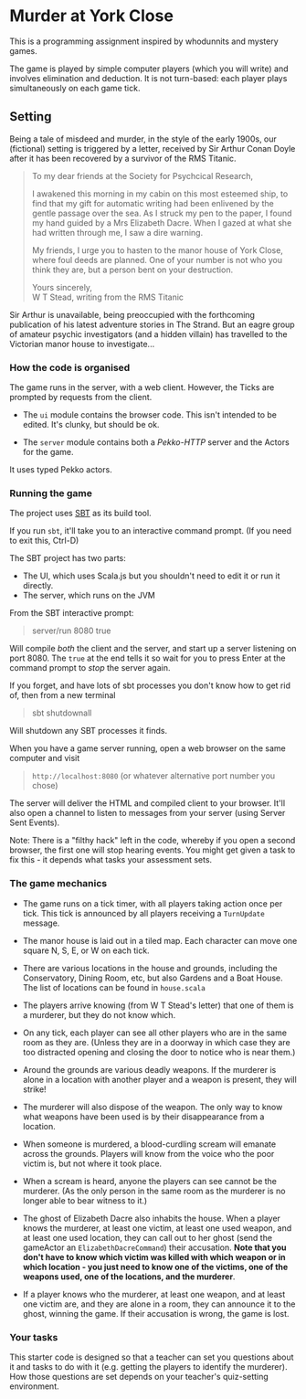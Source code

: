 # Murder at York Close

This is a programming assignment inspired by whodunnits and mystery games.

The game is played by simple computer players (which you will write) and involves elimination and deduction.
It is not turn-based: each player plays simultaneously on each game tick.

## Setting 

Being a tale of misdeed and murder, in the style of the early 1900s, our (fictional) setting is triggered by a letter, received 
by Sir Arthur Conan Doyle after it has been recovered by a survivor of the RMS Titanic.

> To my dear friends at the Society for Psychcical Research,
>
> I awakened this morning
> in my cabin on this most esteemed ship, to find that my gift for automatic writing had been enlivened
> by the gentle passage over the sea. As I struck my pen to the paper, I found my hand guided by a 
> Mrs Elizabeth Dacre. When I gazed at what she had written through me, I saw a dire warning.
> 
> My friends, I urge you to hasten to the manor house of York Close, where foul deeds are planned. One of your
> number is not who you think they are, but a person bent on your destruction. 
>
> Yours sincerely,  
> W T Stead, writing from the RMS Titanic

Sir Arthur is unavailable, being preoccupied with the forthcoming publication of his latest adventure stories 
in The Strand. But an eagre group of amateur psychic investigators (and a hidden villain) has travelled to the
Victorian manor house to investigate...

### How the code is organised

The game runs in the server, with a web client. However, the Ticks are prompted by requests from the client.

* The `ui` module contains the browser code. This isn't intended to be edited. It's clunky, but should be ok.

* The `server` module contains both a *Pekko-HTTP* server and the Actors for the game. 

It uses typed Pekko actors.

### Running the game

The project uses [SBT](https://scala-sbt.org) as its build tool.

If you run `sbt`, it'll take you to an interactive command prompt. (If you need to exit this, Ctrl-D)

The SBT project has two parts:

* The UI, which uses Scala.js but you shouldn't need to edit it or run it directly.
* The server, which runs on the JVM

From the SBT interactive prompt:

> server/run 8080 true

Will compile *both* the client and the server, and start up a server listening on port 8080. The `true` at the end tells it so wait for you to press Enter at the command prompt to *stop* the server again.

If you forget, and have lots of sbt processes you don't know how to get rid of, then from a new terminal 

> sbt shutdownall

Will shutdown any SBT processes it finds.

When you have a game server running, open a web browser on the same computer and visit

> `http://localhost:8080` (or whatever alternative port number you chose)

The server will deliver the HTML and compiled client to your browser. It'll also open a channel to listen to messages from your server (using Server Sent Events).

Note: There is a "filthy hack" left in the code, whereby if you open a second browser, the first one will stop hearing events. You might get given a task to fix this - it depends what tasks your assessment sets.

### The game mechanics

* The game runs on a tick timer, with all players taking action once per tick. This tick is announced by all players receiving a `TurnUpdate` message.

* The manor house is laid out in a tiled map. Each character can move one square N, S, E, or W on each tick.

* There are various locations in the house and grounds, including the Conservatory, Dining Room, etc, but also Gardens and a Boat House.
  The list of locations can be found in `house.scala`

* The players arrive knowing (from W T Stead's letter) that one of them is a murderer, but they do not know which.

* On any tick, each player can see all other players who are in the same room as they are. (Unless they are in a doorway in which case they
  are too distracted opening and closing the door to notice who is near them.)

* Around the grounds are various deadly weapons. If the murderer is alone in a location with another player and a weapon is present, they will strike!

* The murderer will also dispose of the weapon. The only way to know what weapons have been used is by their disappearance from a location.

* When someone is murdered, a blood-curdling scream will emanate across the grounds. Players will know from the voice who the poor victim is, but not
  where it took place.

* When a scream is heard, anyone the players can see cannot be the murderer. 
  (As the only person in the same room as the murderer is no longer able to bear witness to it.)

* The ghost of Elizabeth Dacre also inhabits the house. When a player knows the murderer, at least one victim, at least one used weapon, and at least one used location,
  they can call out to her ghost (send the gameActor an `ElizabethDacreCommand`) their accusation. **Note that you don't have to know which victim was killed with which weapon or in which location - you just need to know one of the victims, one of the weapons used, one of the locations, and the murderer**.

* If a player knows who the murderer, at least one weapon, and at least one victim are, and they are alone
  in a room, they can announce it to the ghost, winning the game. If their accusation is wrong, the game is lost.

### Your tasks

This starter code is designed so that a teacher can set you questions about it and tasks to do with it (e.g. getting the players to identify the murderer).
How those questions are set depends on your teacher's quiz-setting environment.

